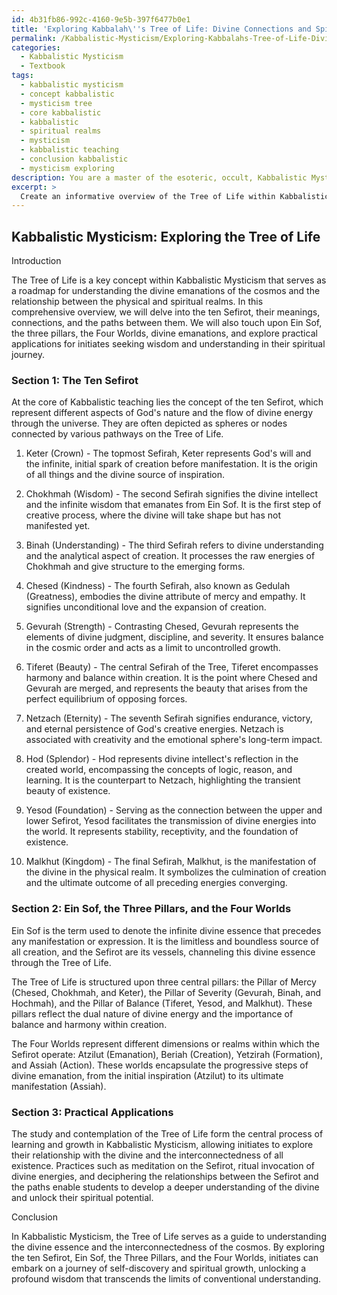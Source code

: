 ```yaml
---
id: 4b31fb86-992c-4160-9e5b-397f6477b0e1
title: 'Exploring Kabbalah\''s Tree of Life: Divine Connections and Spiritual Growth'
permalink: /Kabbalistic-Mysticism/Exploring-Kabbalahs-Tree-of-Life-Divine-Connections-and-Spiritual-Growth/
categories:
  - Kabbalistic Mysticism
  - Textbook
tags:
  - kabbalistic mysticism
  - concept kabbalistic
  - mysticism tree
  - core kabbalistic
  - kabbalistic
  - spiritual realms
  - mysticism
  - kabbalistic teaching
  - conclusion kabbalistic
  - mysticism exploring
description: You are a master of the esoteric, occult, Kabbalistic Mysticism and education, you have written many textbooks on the subject in ways that provide students with rich and deep understanding of the subject. You are being asked to write textbook-like sections on a topic and you do it with full context, explainability, and reliability in accuracy to the true facts of the topic at hand, in a textbook style that a student would easily be able to learn from, in a rich, engaging, and contextual way. Always include relevant context (such as formulas and history), related concepts, and in a way that someone can gain deep insights from.
excerpt: > 
  Create an informative overview of the Tree of Life within Kabbalistic Mysticism for a grimoire, lesson, spellbook, or treatise. Focus on explaining the ten Sefirot, their meanings, connections, and paths between them. Include discussions of Ein Sof, the three pillars, the Four Worlds, divine emanations, and practical applications for initiates seeking wisdom and understanding in their spiritual journey.
---
```


## Kabbalistic Mysticism: Exploring the Tree of Life

Introduction

The Tree of Life is a key concept within Kabbalistic Mysticism that serves as a roadmap for understanding the divine emanations of the cosmos and the relationship between the physical and spiritual realms. In this comprehensive overview, we will delve into the ten Sefirot, their meanings, connections, and the paths between them. We will also touch upon Ein Sof, the three pillars, the Four Worlds, divine emanations, and explore practical applications for initiates seeking wisdom and understanding in their spiritual journey.

### Section 1: The Ten Sefirot

At the core of Kabbalistic teaching lies the concept of the ten Sefirot, which represent different aspects of God's nature and the flow of divine energy through the universe. They are often depicted as spheres or nodes connected by various pathways on the Tree of Life.

1. Keter (Crown) - The topmost Sefirah, Keter represents God's will and the infinite, initial spark of creation before manifestation. It is the origin of all things and the divine source of inspiration.

2. Chokhmah (Wisdom) - The second Sefirah signifies the divine intellect and the infinite wisdom that emanates from Ein Sof. It is the first step of creative process, where the divine will take shape but has not manifested yet.

3. Binah (Understanding) - The third Sefirah refers to divine understanding and the analytical aspect of creation. It processes the raw energies of Chokhmah and give structure to the emerging forms.

4. Chesed (Kindness) - The fourth Sefirah, also known as Gedulah (Greatness), embodies the divine attribute of mercy and empathy. It signifies unconditional love and the expansion of creation.

5. Gevurah (Strength) - Contrasting Chesed, Gevurah represents the elements of divine judgment, discipline, and severity. It ensures balance in the cosmic order and acts as a limit to uncontrolled growth.

6. Tiferet (Beauty) - The central Sefirah of the Tree, Tiferet encompasses harmony and balance within creation. It is the point where Chesed and Gevurah are merged, and represents the beauty that arises from the perfect equilibrium of opposing forces.

7. Netzach (Eternity) - The seventh Sefirah signifies endurance, victory, and eternal persistence of God's creative energies. Netzach is associated with creativity and the emotional sphere's long-term impact.

8. Hod (Splendor) - Hod represents divine intellect's reflection in the created world, encompassing the concepts of logic, reason, and learning. It is the counterpart to Netzach, highlighting the transient beauty of existence.

9. Yesod (Foundation) - Serving as the connection between the upper and lower Sefirot, Yesod facilitates the transmission of divine energies into the world. It represents stability, receptivity, and the foundation of existence.

10. Malkhut (Kingdom) - The final Sefirah, Malkhut, is the manifestation of the divine in the physical realm. It symbolizes the culmination of creation and the ultimate outcome of all preceding energies converging.

### Section 2: Ein Sof, the Three Pillars, and the Four Worlds

Ein Sof is the term used to denote the infinite divine essence that precedes any manifestation or expression. It is the limitless and boundless source of all creation, and the Sefirot are its vessels, channeling this divine essence through the Tree of Life.

The Tree of Life is structured upon three central pillars: the Pillar of Mercy (Chesed, Chokhmah, and Keter), the Pillar of Severity (Gevurah, Binah, and Hochmah), and the Pillar of Balance (Tiferet, Yesod, and Malkhut). These pillars reflect the dual nature of divine energy and the importance of balance and harmony within creation.

The Four Worlds represent different dimensions or realms within which the Sefirot operate: Atzilut (Emanation), Beriah (Creation), Yetzirah (Formation), and Assiah (Action). These worlds encapsulate the progressive steps of divine emanation, from the initial inspiration (Atzilut) to its ultimate manifestation (Assiah).

### Section 3: Practical Applications

The study and contemplation of the Tree of Life form the central process of learning and growth in Kabbalistic Mysticism, allowing initiates to explore their relationship with the divine and the interconnectedness of all existence. Practices such as meditation on the Sefirot, ritual invocation of divine energies, and deciphering the relationships between the Sefirot and the paths enable students to develop a deeper understanding of the divine and unlock their spiritual potential.

Conclusion

In Kabbalistic Mysticism, the Tree of Life serves as a guide to understanding the divine essence and the interconnectedness of the cosmos. By exploring the ten Sefirot, Ein Sof, the Three Pillars, and the Four Worlds, initiates can embark on a journey of self-discovery and spiritual growth, unlocking a profound wisdom that transcends the limits of conventional understanding.
